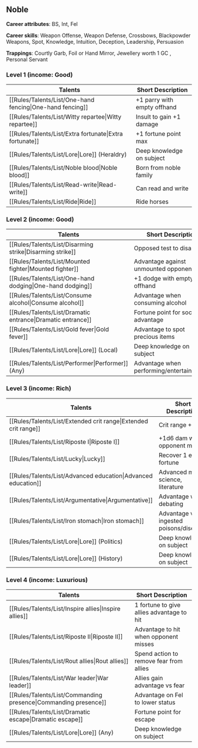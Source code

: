 
## Noble

**Career attributes**: BS, Int, Fel

**Career skills**: Weapon Offense, Weapon Defense, Crossbows, Blackpowder Weapons, Spot, Knowledge, Intuition, Deception, Leadership, Persuasion

**Trappings**: Courtly Garb, Foil or Hand Mirror, Jewellery worth 1 GC , Personal Servant

### Level 1 (income: Good)

| Talents | Short Description |
| --- | --- |
| [[Rules/Talents/List/One-hand fencing\|One-hand fencing]] | +1 parry with empty offhand |
| [[Rules/Talents/List/Witty repartee\|Witty repartee]] | Insult to gain +1 damage |
| [[Rules/Talents/List/Extra fortunate\|Extra fortunate]] | +1 fortune point max |
| [[Rules/Talents/List/Lore\|Lore]] (Heraldry) | Deep knowledge on subject |
| [[Rules/Talents/List/Noble blood\|Noble blood]] | Born from noble family |
| [[Rules/Talents/List/Read-write\|Read-write]] | Can read and write |
| [[Rules/Talents/List/Ride\|Ride]] | Ride horses |


### Level 2 (income: Good)

| Talents | Short Description |
| --- | --- |
| [[Rules/Talents/List/Disarming strike\|Disarming strike]] | Opposed test to disarm |
| [[Rules/Talents/List/Mounted fighter\|Mounted fighter]] | Advantage against unmounted opponents |
| [[Rules/Talents/List/One-hand dodging\|One-hand dodging]] | +1 dodge with empty offhand |
| [[Rules/Talents/List/Consume alcohol\|Consume alcohol]] | Advantage when consuming alcohol |
| [[Rules/Talents/List/Dramatic entrance\|Dramatic entrance]] | Fortune point for social advantage |
| [[Rules/Talents/List/Gold fever\|Gold fever]] | Advantage to spot precious items |
| [[Rules/Talents/List/Lore\|Lore]] (Local) | Deep knowledge on subject |
| [[Rules/Talents/List/Performer\|Performer]] (Any) | Advantage when performing/entertaining/art |


### Level 3 (income: Rich)

| Talents | Short Description |
| --- | --- |
| [[Rules/Talents/List/Extended crit range\|Extended crit range]] | Crit range +1 |
| [[Rules/Talents/List/Riposte I\|Riposte I]] | +1d6 dam when opponent misses |
| [[Rules/Talents/List/Lucky\|Lucky]] | Recover 1 extra fortune |
| [[Rules/Talents/List/Advanced education\|Advanced education]] | Advanced math, science, literature |
| [[Rules/Talents/List/Argumentative\|Argumentative]] | Advantage when debating |
| [[Rules/Talents/List/Iron stomach\|Iron stomach]] | Advantage vs ingested poisons/diseases |
| [[Rules/Talents/List/Lore\|Lore]] (Politics) | Deep knowledge on subject |
| [[Rules/Talents/List/Lore\|Lore]] (History) | Deep knowledge on subject |


### Level 4 (income: Luxurious)

| Talents | Short Description |
| --- | --- |
| [[Rules/Talents/List/Inspire allies\|Inspire allies]] | 1 fortune to give allies advantage to hit |
| [[Rules/Talents/List/Riposte II\|Riposte II]] | Advantage to hit when opponent misses |
| [[Rules/Talents/List/Rout allies\|Rout allies]] | Spend action to remove fear from allies |
| [[Rules/Talents/List/War leader\|War leader]] | Allies gain advantage vs fear |
| [[Rules/Talents/List/Commanding presence\|Commanding presence]] | Advantage on Fel to lower status |
| [[Rules/Talents/List/Dramatic escape\|Dramatic escape]] | Fortune point for escape |
| [[Rules/Talents/List/Lore\|Lore]] (Any) | Deep knowledge on subject |


